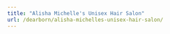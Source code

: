 ```yaml
---
title: "Alisha Michelle's Unisex Hair Salon"
url: /dearborn/alisha-michelles-unisex-hair-salon/
---
```

